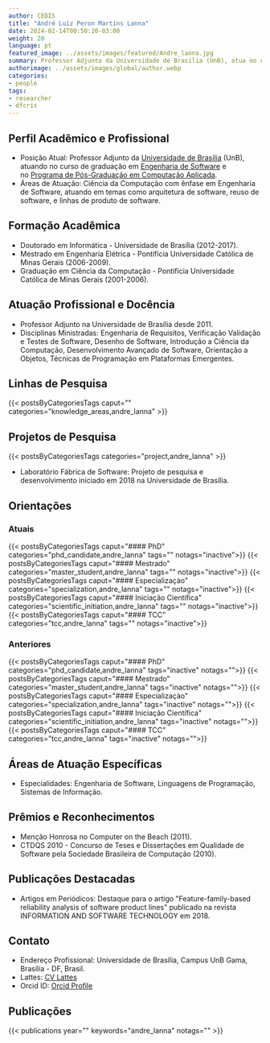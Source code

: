 ```yaml
---
author: CEDIS
title: "André Luiz Peron Martins Lanna"
date: 2024-02-14T00:50:20-03:00
weight: 20
language: pt
featured_image: ../assets/images/featured/Andre_lanna.jpg
summary: Professor Adjunto da Universidade de Brasília (UnB), atua no curso de graduação em Engenharia de Software e no Programa de Pós-Graduação em Computação Aplicada. 
authorimage: ../assets/images/global/author.webp
categories:
- people
tags: 
- researcher
- dfcris
---
```

## Perfil Acadêmico e Profissional
- Posição Atual: Professor Adjunto da [Universidade de Brasília](https://www.unb.br/) (UnB), atuando no curso de graduação em [Engenharia de Software](http://software.unb.br/) e no [Programa de Pós-Graduação em Computação Aplicada](https://ppca.unb.br/). 
- Áreas de Atuação: Ciência da Computação com ênfase em Engenharia de Software, atuando em temas como arquitetura de software, reuso de software, e linhas de produto de software​​.
## Formação Acadêmica
- Doutorado em Informática - Universidade de Brasília (2012-2017).
- Mestrado em Engenharia Elétrica - Pontifícia Universidade Católica de Minas Gerais (2006-2009).
- Graduação em Ciência da Computação - Pontifícia Universidade Católica de Minas Gerais (2001-2006)​​.
## Atuação Profissional e Docência
- Professor Adjunto na Universidade de Brasília desde 2011.
- Disciplinas Ministradas: Engenharia de Requisitos, Verificação Validação e Testes de Software, Desenho de Software, Introdução a Ciência da Computação, Desenvolvimento Avançado de Software, Orientação a Objetos, Técnicas de Programação em Plataformas Emergentes​​.
## Linhas de Pesquisa
{{< postsByCategoriesTags caput="" categories="knowledge_areas,andre_lanna" >}}
## Projetos de Pesquisa
{{< postsByCategoriesTags categories="project,andre_lanna" >}}
- Laboratório Fábrica de Software: Projeto de pesquisa e desenvolvimento iniciado em 2018 na Universidade de Brasília.
## Orientações
### Atuais
{{< postsByCategoriesTags caput="#### PhD" categories="phd_candidate,andre_lanna" tags="" notags="inactive">}}
{{< postsByCategoriesTags caput="#### Mestrado" categories="master_student,andre_lanna" tags="" notags="inactive">}}
{{< postsByCategoriesTags caput="#### Especializaçào" categories="specialization,andre_lanna" tags="" notags="inactive">}}
{{< postsByCategoriesTags caput="#### Iniciação Científica" categories="scientific_initiation,andre_lanna" tags="" notags="inactive">}}
{{< postsByCategoriesTags caput="#### TCC" categories="tcc,andre_lanna" tags="" notags="inactive">}}

### Anteriores
{{< postsByCategoriesTags caput="#### PhD" categories="phd_candidate,andre_lanna" tags="inactive" notags="">}}
{{< postsByCategoriesTags caput="#### Mestrado" categories="master_student,andre_lanna" tags="inactive" notags="">}}
{{< postsByCategoriesTags caput="#### Especializaçào" categories="specialization,andre_lanna" tags="inactive" notags="">}}
{{< postsByCategoriesTags caput="#### Iniciação Científica" categories="scientific_initiation,andre_lanna" tags="inactive" notags="">}}
{{< postsByCategoriesTags caput="#### TCC" categories="tcc,andre_lanna" tags="inactive" notags="">}}
## Áreas de Atuação Específicas
- Especialidades: Engenharia de Software, Linguagens de Programação, Sistemas de Informação​​.
## Prêmios e Reconhecimentos
- Menção Honrosa no Computer on the Beach (2011).
- CTDQS 2010 - Concurso de Teses e Dissertações em Qualidade de Software pela Sociedade Brasileira de Computação (2010)​​.
## Publicações Destacadas
- Artigos em Periódicos: Destaque para o artigo "Feature-family-based reliability analysis of software product lines" publicado na revista INFORMATION AND SOFTWARE TECHNOLOGY em 2018​​.
## Contato
- Endereço Profissional: Universidade de Brasília, Campus UnB Gama, Brasília - DF, Brasil.
- Lattes: [CV Lattes](http://lattes.cnpq.br/5685720614944773)
- Orcid ID: [Orcid Profile](https://orcid.org/0000-0003-4200-6569)

## Publicações
{{< publications year="" keywords="andre_lanna" notags="" >}}
